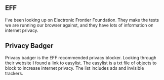 ## EFF

I've been looking up on Electronic Frontier Foundation. They make the tests we are running our browser against, and they have lots of information on internet privacy.

## Privacy Badger

Privacy badger is the EFF recommended privacy blocker. Looking through their website I found a link to easylist. The easylist is a txt file of objects to block to increase internet privacy. The list includes ads and invisible trackers.
